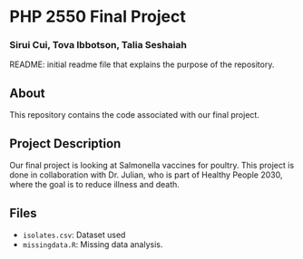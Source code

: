 # PHP 2550 Final Project

### Sirui Cui, Tova Ibbotson, Talia Seshaiah

README: initial readme file that explains the purpose of the repository. 

## About 
This repository contains the code associated with our final project. 

## Project Description
Our final project is looking at Salmonella vaccines for poultry. This project is done in collaboration with Dr. Julian, who is part of Healthy People 2030, where the goal is to reduce illness and death.

## Files
- `isolates.csv`: Dataset used
- `missingdata.R`: Missing data analysis.

